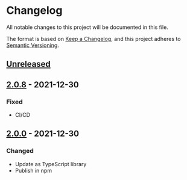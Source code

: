 # Changelog
All notable changes to this project will be documented in this file.

The format is based on [Keep a Changelog](https://keepachangelog.com/en/1.0.0/),
and this project adheres to [Semantic Versioning](https://semver.org/spec/v2.0.0.html).

## [Unreleased]

## [2.0.8] - 2021-12-30
### Fixed
- CI/CD

## [2.0.0] - 2021-12-30
### Changed
- Update as TypeScript library 
- Publish in npm

[Unreleased]: https://github.com/kelatev/sa-article-survey/compare/v2.0.0...HEAD
[2.0.8]: https://github.com/kelatev/sa-article-survey/compare/v2.0.0...v2.0.8
[2.0.0]: https://github.com/kelatev/sa-article-survey/compare/v0.0.1...v2.0.0
[0.0.1]: https://github.com/kelatev/sa-article-survey/releases/tag/v0.0.1
